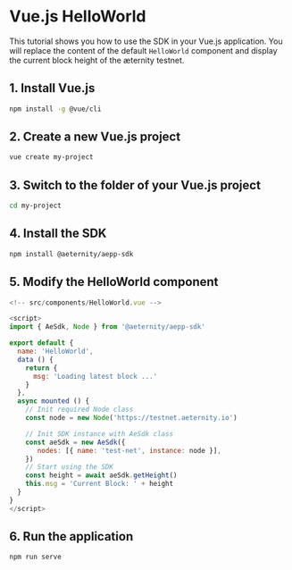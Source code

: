 # Vue.js HelloWorld
This tutorial shows you how to use the SDK in your Vue.js application.
You will replace the content of the default `HelloWorld` component and display the current block height of the æternity testnet.

## 1. Install Vue.js
```bash
npm install -g @vue/cli
```

## 2. Create a new Vue.js project
```bash
vue create my-project
```

## 3. Switch to the folder of your Vue.js project
```bash
cd my-project
```

## 4. Install the SDK
```bash
npm install @aeternity/aepp-sdk
```

## 5. Modify the HelloWorld component
```js
<!-- src/components/HelloWorld.vue -->

<script>
import { AeSdk, Node } from '@aeternity/aepp-sdk'

export default {
  name: 'HelloWorld',
  data () {
    return {
      msg: 'Loading latest block ...'
    }
  },
  async mounted () {
    // Init required Node class
    const node = new Node('https://testnet.aeternity.io')

    // Init SDK instance with AeSdk class
    const aeSdk = new AeSdk({
       nodes: [{ name: 'test-net', instance: node }],
    })
    // Start using the SDK
    const height = await aeSdk.getHeight()
    this.msg = 'Current Block: ' + height
  }
}
</script>
```

## 6. Run the application
```bash
npm run serve
```
